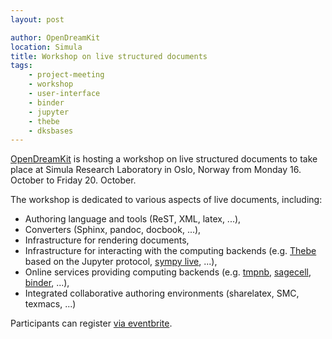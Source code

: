 ```yaml
---
layout: post

author: OpenDreamKit
location: Simula
title: Workshop on live structured documents
tags:
    - project-meeting
    - workshop
    - user-interface
    - binder
    - jupyter
    - thebe
    - dksbases	
---
```


[OpenDreamKit](http://opendreamkit.org) is hosting a workshop on live structured documents
to take place at Simula Research Laboratory in Oslo, Norway
from Monday 16. October to Friday 20. October.

The workshop is dedicated to various aspects of live documents, including:

- Authoring language and tools (ReST, XML, latex, ...),
- Converters (Sphinx, pandoc, docbook, ...),
- Infrastructure for rendering documents,
- Infrastructure for interacting with the computing backends (e.g.  [Thebe](https://github.com/oreillymedia/thebe) based on the Jupyter protocol, [sympy live](https://github.com/sympy/sympy-live/), ...),
- Online services providing computing backends (e.g. [tmpnb](https://try.jupyter.org), [sagecell](https://sagecell.sagemath.org/), [binder](https://mybinder.org), ...),
- Integrated collaborative authoring environments (sharelatex, SMC, texmacs, ...)

Participants can register [via eventbrite](https://www.eventbrite.com/e/opendreamkit-workshop-on-live-structured-documents-tickets-37364670736).
